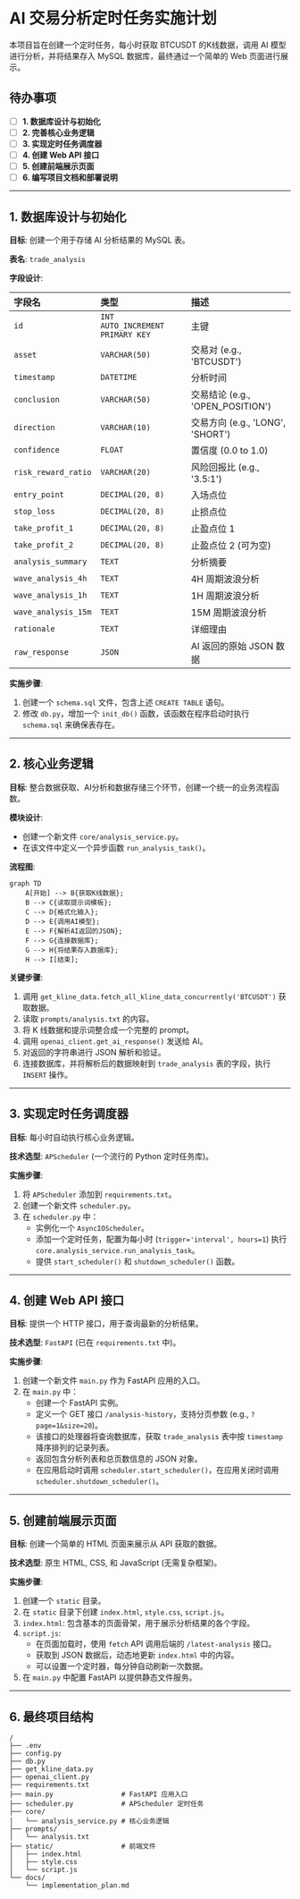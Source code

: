 # AI 交易分析定时任务实施计划

本项目旨在创建一个定时任务，每小时获取 BTCUSDT 的K线数据，调用 AI 模型进行分析，并将结果存入 MySQL 数据库，最终通过一个简单的 Web 页面进行展示。

## 待办事项

- [ ] **1. 数据库设计与初始化**
- [ ] **2. 完善核心业务逻辑**
- [ ] **3. 实现定时任务调度器**
- [ ] **4. 创建 Web API 接口**
- [ ] **5. 创建前端展示页面**
- [ ] **6. 编写项目文档和部署说明**

---

## 1. 数据库设计与初始化

**目标**: 创建一个用于存储 AI 分析结果的 MySQL 表。

**表名**: `trade_analysis`

**字段设计**:

| 字段名 | 类型 | 描述 |
| :--- | :--- | :--- |
| `id` | `INT AUTO_INCREMENT PRIMARY KEY` | 主键 |
| `asset` | `VARCHAR(50)` | 交易对 (e.g., 'BTCUSDT') |
| `timestamp` | `DATETIME` | 分析时间 |
| `conclusion` | `VARCHAR(50)` | 交易结论 (e.g., 'OPEN_POSITION') |
| `direction` | `VARCHAR(10)` | 交易方向 (e.g., 'LONG', 'SHORT') |
| `confidence` | `FLOAT` | 置信度 (0.0 to 1.0) |
| `risk_reward_ratio` | `VARCHAR(20)` | 风险回报比 (e.g., '3.5:1') |
| `entry_point` | `DECIMAL(20, 8)` | 入场点位 |
| `stop_loss` | `DECIMAL(20, 8)` | 止损点位 |
| `take_profit_1` | `DECIMAL(20, 8)` | 止盈点位 1 |
| `take_profit_2` | `DECIMAL(20, 8)` | 止盈点位 2 (可为空) |
| `analysis_summary` | `TEXT` | 分析摘要 |
| `wave_analysis_4h` | `TEXT` | 4H 周期波浪分析 |
| `wave_analysis_1h` | `TEXT` | 1H 周期波浪分析 |
| `wave_analysis_15m` | `TEXT` | 15M 周期波浪分析 |
| `rationale` | `TEXT` | 详细理由 |
| `raw_response` | `JSON` | AI 返回的原始 JSON 数据 |

**实施步骤**:
1.  创建一个 `schema.sql` 文件，包含上述 `CREATE TABLE` 语句。
2.  修改 `db.py`，增加一个 `init_db()` 函数，该函数在程序启动时执行 `schema.sql` 来确保表存在。

---

## 2. 核心业务逻辑

**目标**: 整合数据获取、AI分析和数据存储三个环节，创建一个统一的业务流程函数。

**模块设计**:
-   创建一个新文件 `core/analysis_service.py`。
-   在该文件中定义一个异步函数 `run_analysis_task()`。

**流程图**:

```mermaid
graph TD
    A[开始] --> B{获取K线数据};
    B --> C{读取提示词模板};
    C --> D{格式化输入};
    D --> E{调用AI模型};
    E --> F{解析AI返回的JSON};
    F --> G{连接数据库};
    G --> H{将结果存入数据库};
    H --> I[结束];
```

**关键步骤**:
1.  调用 `get_kline_data.fetch_all_kline_data_concurrently('BTCUSDT')` 获取数据。
2.  读取 `prompts/analysis.txt` 的内容。
3.  将 K 线数据和提示词整合成一个完整的 prompt。
4.  调用 `openai_client.get_ai_response()` 发送给 AI。
5.  对返回的字符串进行 JSON 解析和验证。
6.  连接数据库，并将解析后的数据映射到 `trade_analysis` 表的字段，执行 `INSERT` 操作。

---

## 3. 实现定时任务调度器

**目标**: 每小时自动执行核心业务逻辑。

**技术选型**: `APScheduler` (一个流行的 Python 定时任务库)。

**实施步骤**:
1.  将 `APScheduler` 添加到 `requirements.txt`。
2.  创建一个新文件 `scheduler.py`。
3.  在 `scheduler.py` 中：
    -   实例化一个 `AsyncIOScheduler`。
    -   添加一个定时任务，配置为每小时 (`trigger='interval', hours=1`) 执行 `core.analysis_service.run_analysis_task`。
    -   提供 `start_scheduler()` 和 `shutdown_scheduler()` 函数。

---

## 4. 创建 Web API 接口

**目标**: 提供一个 HTTP 接口，用于查询最新的分析结果。

**技术选型**: `FastAPI` (已在 `requirements.txt` 中)。

**实施步骤**:
1.  创建一个新文件 `main.py` 作为 FastAPI 应用的入口。
2.  在 `main.py` 中：
    -   创建一个 FastAPI 实例。
    -   定义一个 GET 接口 `/analysis-history`，支持分页参数 (e.g., `?page=1&size=20`)。
    -   该接口的处理器将查询数据库，获取 `trade_analysis` 表中按 `timestamp` 降序排列的记录列表。
    -   返回包含分析列表和总页数信息的 JSON 对象。
    -   在应用启动时调用 `scheduler.start_scheduler()`，在应用关闭时调用 `scheduler.shutdown_scheduler()`。

---

## 5. 创建前端展示页面

**目标**: 创建一个简单的 HTML 页面来展示从 API 获取的数据。

**技术选型**: 原生 HTML, CSS, 和 JavaScript (无需复杂框架)。

**实施步骤**:
1.  创建一个 `static` 目录。
2.  在 `static` 目录下创建 `index.html`, `style.css`, `script.js`。
3.  `index.html`: 包含基本的页面骨架，用于展示分析结果的各个字段。
4.  `script.js`:
    -   在页面加载时，使用 `fetch` API 调用后端的 `/latest-analysis` 接口。
    -   获取到 JSON 数据后，动态地更新 `index.html` 中的内容。
    -   可以设置一个定时器，每分钟自动刷新一次数据。
5.  在 `main.py` 中配置 FastAPI 以提供静态文件服务。

---

## 6. 最终项目结构

```
/
├── .env
├── config.py
├── db.py
├── get_kline_data.py
├── openai_client.py
├── requirements.txt
├── main.py                 # FastAPI 应用入口
├── scheduler.py            # APScheduler 定时任务
├── core/
│   └── analysis_service.py # 核心业务逻辑
├── prompts/
│   └── analysis.txt
├── static/                 # 前端文件
│   ├── index.html
│   ├── style.css
│   └── script.js
└── docs/
    └── implementation_plan.md
